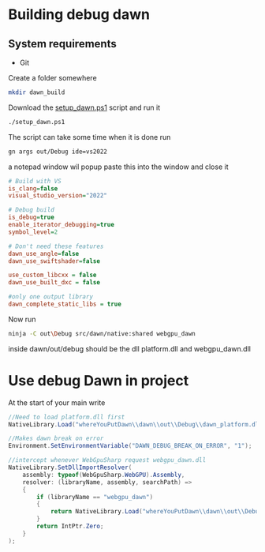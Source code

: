 # Building debug dawn

## System requirements
 * Git


Create a folder somewhere
```sh
mkdir dawn_build
``` 
Download the [setup_dawn.ps1] script and run it

[setup_dawn.ps1]: https://github.com/EmilSV/WebGPUSharp/script/setup_dawn.ps1

```sh
./setup_dawn.ps1
``` 

The script can take some time when it is done run
```sh
gn args out/Debug ide=vs2022
```
a notepad window wil popup paste this into the window and close it

```ini
# Build with VS
is_clang=false
visual_studio_version="2022"

# Debug build
is_debug=true
enable_iterator_debugging=true
symbol_level=2

# Don't need these features
dawn_use_angle=false
dawn_use_swiftshader=false

use_custom_libcxx = false
dawn_use_built_dxc = false

#only one output library
dawn_complete_static_libs = true
```

Now run 
```sh
ninja -C out\Debug src/dawn/native:shared webgpu_dawn
```
inside dawn/out/debug should be the dll platform.dll and webgpu_dawn.dll 

# Use debug Dawn in project

At the start of your main write
```cs
//Need to load platform.dll first
NativeLibrary.Load("whereYouPutDawn\\dawn\\out\\Debug\\dawn_platform.dll");

//Makes dawn break on error
Environment.SetEnvironmentVariable("DAWN_DEBUG_BREAK_ON_ERROR", "1");

//intercept whenever WebGpuSharp request webgpu_dawn.dll
NativeLibrary.SetDllImportResolver(
    assembly: typeof(WebGpuSharp.WebGPU).Assembly,
    resolver: (libraryName, assembly, searchPath) =>
    {
        if (libraryName == "webgpu_dawn")
        {
            return NativeLibrary.Load("whereYouPutDawn\\dawn\\out\\Debug\\webgpu_dawn.dll");
        }
        return IntPtr.Zero;
    }
);
``` 